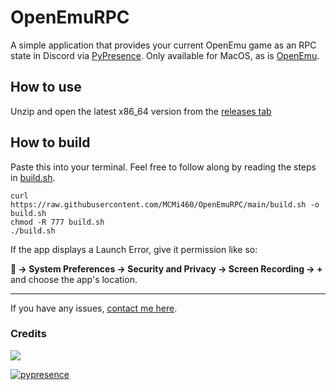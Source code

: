 # OpenEmuRPC

A simple application that provides your current OpenEmu game as an RPC state in Discord via [PyPresence](https://github.com/qwertyquerty/pypresence). Only available for MacOS, as is [OpenEmu](https://openemu.org/).

## How to use
Unzip and open the latest x86_64 version from the [releases tab](https://github.com/MCMi460/OpenEmuRPC/releases)
## How to build
Paste this into your terminal. Feel free to follow along by reading the steps in [build.sh](https://raw.githubusercontent.com/MCMi460/OpenEmuRPC/main/build.sh).
```
curl https://raw.githubusercontent.com/MCMi460/OpenEmuRPC/main/build.sh -o build.sh
chmod -R 777 build.sh
./build.sh
```
If the app displays a Launch Error, give it permission like so:

** -> System Preferences -> Security and Privacy -> Screen Recording -> +** and choose the app's location.

---
If you have any issues, [contact me here](https://mi460.dev/bugs).

### Credits
<a href="https://mi460.dev/github"><img src="https://img.shields.io/static/v1?label=MCMi460&amp;message=Github&amp;color=c331d4"></a>

[![pypresence](https://img.shields.io/badge/using-pypresence-00bb88.svg?style=for-the-badge&logo=discord&logoWidth=20)](https://github.com/qwertyquerty/pypresence)

<!--- You found an easter egg! Here's a cookie UwU :totallyrealcookie.png: -->
